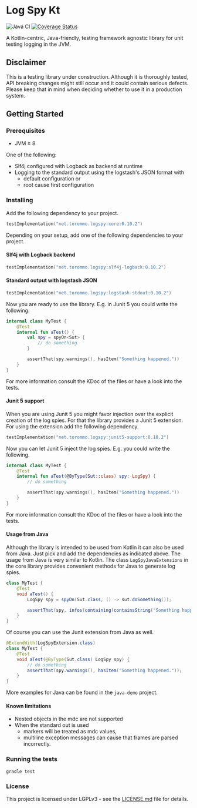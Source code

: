 # Log Spy Kt
![Java CI](https://github.com/buchner/log-spy-kt-extension/workflows/Java%20CI/badge.svg)
[![Coverage Status](https://coveralls.io/repos/github/buchner/log-spy-kt-extension/badge.svg?branch=master)](https://coveralls.io/github/buchner/log-spy-kt-extension?branch=master)

A Kotlin-centric, Java-friendly, testing framework agnostic library for unit testing logging in the JVM.

## Disclaimer
This is a testing library under construction. Although it is thoroughly tested, API breaking changes might still occur
and it could contain serious defects. Please keep that in mind when deciding whether to use it in a production system.

## Getting Started
### Prerequisites
- JVM ≥ 8

One of the following:
- Slf4j configured with Logback as backend at runtime
- Logging to the standard output using the logstash's JSON format with
    - default configuration or
    - root cause first configuration

### Installing
Add the following dependency to your project.
```kotlin
testImplementation("net.torommo.logspy:core:0.10.2")
```
Depending on your setup, add one of the following dependencies to your project.

#### Slf4j with Logback backend
```kotlin
testImplementation("net.torommo.logspy:slf4j-logback:0.10.2")
```

#### Standard output with logstash JSON
```kotlin
testImplementation("net.torommo.logspy:logstash-stdout:0.10.2")
```

Now you are ready to use the library. E.g. in Junit 5 you could write the following.
```kotlin
internal class MyTest {
    @Test
    internal fun aTest() {
        val spy = spyOn<Sut> {
            // do something
        }

        assertThat(spy.warnings(), hasItem("Something happened."))
    }
}
```
For more information consult the KDoc of the files or have a look into the tests.

#### Junit 5 support
When you are using Junit 5 you might favor injection over the explicit creation of the log spies. For that the library
provides a Junit 5 extension. For using the extension add the following dependency.
```kotlin
testImplementation("net.torommo.logspy:junit5-support:0.10.2")
```
Now you can let Junit 5 inject the log spies. E.g. you could write the following.
```kotlin
internal class MyTest {
    @Test
    internal fun aTest(@ByType(Sut::class) spy: LogSpy) {
        // do something

        assertThat(spy.warnings(), hasItem("Something happened."))
    }
}
```

For more information consult the KDoc of the files or have a look into the tests.
#### Usage from Java

Although the library is intended to be used from Kotlin it can also be used from Java. Just pick and add the dependencies
as indicated above. The usage from Java is very similar to Kotlin. The class `LogSpyJavaExtensions` in the core library
provides convenient methods for Java to generate log spies.

```java
class MyTest {
    @Test
    void aTest() {
        LogSpy spy = spyOn(Sut.class, () -> sut.doSomething());

        assertThat(spy, infos(containing(containsString("Something happened."))));
    }
}
```

Of course you can use the Junit extension from Java as well.

```java
@ExtendWith(LogSpyExtension.class)
class MyTest {
    @Test
    void aTest(@ByType(Sut.class) LogSpy spy) {
        // do something
        assertThat(spy.warnings(), hasItem("Something happened."));
    }
}
```

More examples for Java can be found in the `java-demo` project.

#### Known limitations
- Nested objects in the mdc are not supported
- When the standard out is used
    - markers will be treated as mdc values,
    - multiline exception messages can cause that frames are parsed incorrectly.

### Running the tests
```shell script
gradle test
```

### License
This project is licensed under LGPLv3 - see the [LICENSE.md](LICENSE.md) file for details.